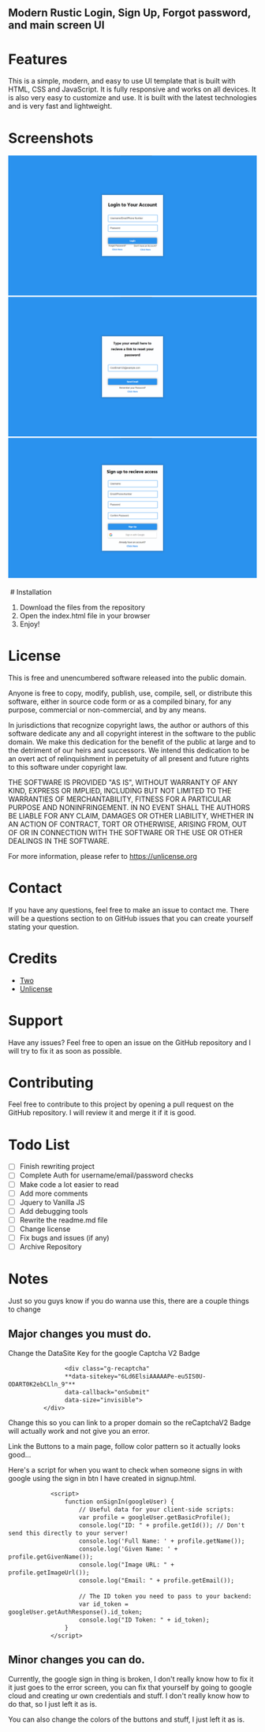 ## Modern Rustic Login, Sign Up, Forgot password, and main screen UI

# Features

This is a simple, modern, and easy to use UI template that is built with HTML, CSS and JavaScript. It is fully responsive and works on all devices. It is also very easy to customize and use. It is built with the latest technologies and is very fast and lightweight. 

# Screenshots
<img src="imgs/login.png" alt="">
<br>
<img src="imgs/forgotpassword.png" alt="">
<br>
<img src="imgs/signup.png" alt="">
<img src="forgotpassword.png" alt="">
<br>
<img src="signup.png" alt="">
# Installation

1. Download the files from the repository
2. Open the index.html file in your browser
3. Enjoy!

# License

This is free and unencumbered software released into the public domain.

Anyone is free to copy, modify, publish, use, compile, sell, or
distribute this software, either in source code form or as a compiled
binary, for any purpose, commercial or non-commercial, and by any
means.

In jurisdictions that recognize copyright laws, the author or authors
of this software dedicate any and all copyright interest in the
software to the public domain. We make this dedication for the benefit
of the public at large and to the detriment of our heirs and
successors. We intend this dedication to be an overt act of
relinquishment in perpetuity of all present and future rights to this
software under copyright law.

THE SOFTWARE IS PROVIDED "AS IS", WITHOUT WARRANTY OF ANY KIND,
EXPRESS OR IMPLIED, INCLUDING BUT NOT LIMITED TO THE WARRANTIES OF
MERCHANTABILITY, FITNESS FOR A PARTICULAR PURPOSE AND NONINFRINGEMENT.
IN NO EVENT SHALL THE AUTHORS BE LIABLE FOR ANY CLAIM, DAMAGES OR
OTHER LIABILITY, WHETHER IN AN ACTION OF CONTRACT, TORT OR OTHERWISE,
ARISING FROM, OUT OF OR IN CONNECTION WITH THE SOFTWARE OR THE USE OR
OTHER DEALINGS IN THE SOFTWARE.

For more information, please refer to <https://unlicense.org>

# Contact

If you have any questions, feel free to make an issue to contact me. There will be a questions section to on GitHub issues that you can create yourself stating your question.

# Credits

- [Two](https://www.GitHub.com/twothreetwo/)
- [Unlicense](https://unlicense.org/)

# Support

Have any issues? Feel free to open an issue on the GitHub repository and I will try to fix it as soon as possible.

# Contributing

Feel free to contribute to this project by opening a pull request on the GitHub repository. I will review it and merge it if it is good.


# Todo List
- [ ] Finish rewriting project
- [ ] Complete Auth for username/email/password checks
- [ ] Make code a lot easier to read
- [ ] Add more comments
- [ ] Jquery to Vanilla JS
- [ ] Add debugging tools
- [ ] Rewrite the readme.md file
- [ ] Change license
- [ ] Fix bugs and issues  (if any)
- [ ] Archive Repository
# Notes

Just so you guys know if you do wanna use this, there are a couple things to change


## Major changes you must do.

Change the DataSite Key for the google Captcha V2 Badge

``` 
                <div class="g-recaptcha"
                **data-sitekey="6Ld6ElsiAAAAAPe-eu5IS0U-ODART0K2ebCLln_9"**
                data-callback="onSubmit"
                data-size="invisible">
          </div>
```

Change this so you can link to a proper domain so the reCaptchaV2 Badge will actually work and not give you an error.

Link the Buttons to a main page, follow color pattern so it actually looks good...

Here's a script for when you want to check when someone signs in with google using the sign in btn I have created in signup.html.

                <script>
                    function onSignIn(googleUser) {
                        // Useful data for your client-side scripts:
                        var profile = googleUser.getBasicProfile();
                        console.log("ID: " + profile.getId()); // Don't send this directly to your server!
                        console.log('Full Name: ' + profile.getName());
                        console.log('Given Name: ' + profile.getGivenName());
                        console.log("Image URL: " + profile.getImageUrl());
                        console.log("Email: " + profile.getEmail());
                    
                        // The ID token you need to pass to your backend:
                        var id_token = googleUser.getAuthResponse().id_token;
                        console.log("ID Token: " + id_token);
                    }
                </script>

## Minor changes you can do.

Currently, the google sign in thing is broken, I don't really know how to fix it it just goes to the error screen, you can fix that yourself by going to google cloud and creating ur own credentials and stuff. I don't really know how to do that, so I just left it as is. 

You can also change the colors of the buttons and stuff, I just left it as is.

